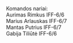 Komandos nariai:  
Aurimas Rimkus IFF-6/6  
Marius Arlauskas IFF-6/7  
Mantas Putrius IFF-6/7  
Gabija Tiliūtė IFF-6/6  
